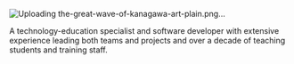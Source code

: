 ![Uploading the-great-wave-of-kanagawa-art-plain.png…]()

A technology-education specialist and software developer with extensive experience leading both teams and projects and over a decade of teaching students and training staff.
